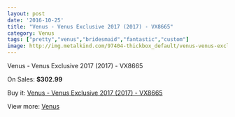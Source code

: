 ```yaml
---
layout: post
date: '2016-10-25'
title: "Venus - Venus Exclusive 2017 (2017) - VX8665"
category: Venus
tags: ["pretty","venus","bridesmaid","fantastic","custom"]
image: http://img.metalkind.com/97404-thickbox_default/venus-venus-exclusive-2017-2017-vx8665.jpg
---
```

Venus - Venus Exclusive 2017 (2017) - VX8665

On Sales: **$302.99**
<a href="https://www.metalkind.com/en/venus/22610-venus-venus-exclusive-2017-2017-vx8665.html"><amp-img layout="responsive" width="600" height="600" src="//img.metalkind.com/97404-thickbox_default/venus-venus-exclusive-2017-2017-vx8665.jpg" alt="Venus - Venus Exclusive 2017 (2017) - VX8665 0" /></a>
<a href="https://www.metalkind.com/en/venus/22610-venus-venus-exclusive-2017-2017-vx8665.html"><amp-img layout="responsive" width="600" height="600" src="//img.metalkind.com/97405-thickbox_default/venus-venus-exclusive-2017-2017-vx8665.jpg" alt="Venus - Venus Exclusive 2017 (2017) - VX8665 1" /></a>
<a href="https://www.metalkind.com/en/venus/22610-venus-venus-exclusive-2017-2017-vx8665.html"><amp-img layout="responsive" width="600" height="600" src="//img.metalkind.com/97406-thickbox_default/venus-venus-exclusive-2017-2017-vx8665.jpg" alt="Venus - Venus Exclusive 2017 (2017) - VX8665 2" /></a>

Buy it: [Venus - Venus Exclusive 2017 (2017) - VX8665](https://www.metalkind.com/en/venus/22610-venus-venus-exclusive-2017-2017-vx8665.html "Venus - Venus Exclusive 2017 (2017) - VX8665")

View more: [Venus](https://www.metalkind.com/en/112-venus "Venus")